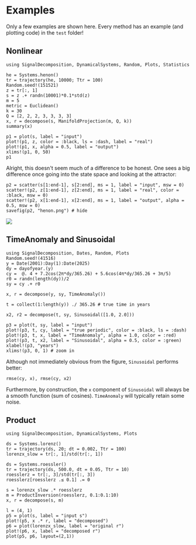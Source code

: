 # Examples
Only a few examples are shown here. Every method has an example (and plotting code) in the `test` folder!

## Nonlinear
```@example docs
using SignalDecomposition, DynamicalSystems, Random, Plots, Statistics

he = Systems.henon()
tr = trajectory(he, 10000; Ttr = 100)
Random.seed!(151521)
z = tr[:, 1]
s = z .+ randn(10001)*0.1*std(z)
m = 5
metric = Euclidean()
k = 30
Q = [2, 2, 2, 3, 3, 3, 3]
x, r = decompose(s, ManifoldProjection(m, Q, k))
summary(x)
```

```@example docs
p1 = plot(s, label = "input")
plot!(p1, z, color = :black, ls = :dash, label = "real")
plot!(p1, x, alpha = 0.5, label = "output")
xlims!(p1, 0, 50)
p1
```

Alright, this doesn't seem much of a difference to be honest.
One sees a big difference once going into the state space and looking at the attractor:

```@example docs
p2 = scatter(s[1:end-1], s[2:end], ms = 1, label = "input", msw = 0)
scatter!(p2, z[1:end-1], z[2:end], ms = 1, label = "real", color = :black, msw = 0)
scatter!(p2, x[1:end-1], x[2:end], ms = 1, label = "output", alpha = 0.5, msw = 0)
savefig(p2, "henon.png") # hide
```
![](henon.png)

## TimeAnomaly and Sinusoidal
```@example docs
using SignalDecomposition, Dates, Random, Plots
Random.seed!(41516)
y = Date(2001):Day(1):Date(2025)
dy = dayofyear.(y)
cy =  @. 4 + 7.2cos(2π*dy/365.26) + 5.6cos(4π*dy/365.26 + 3π/5)
r0 = randn(length(dy))/2
sy = cy .+ r0

x, r = decompose(y, sy, TimeAnomaly())

t = collect(1:length(y)) ./ 365.26 # true time in years

x2, r2 = decompose(t, sy, Sinusoidal([1.0, 2.0]))

p3 = plot(t, sy, label = "input")
plot!(p3, t, cy, label = "true periodic", color = :black, ls = :dash)
plot!(p3, t, x, label = "TimeAnomaly", alpha = 1.0, color = :red)
plot!(p3, t, x2, label = "Sinusoidal", alpha = 0.5, color = :green)
xlabel!(p3, "years")
xlims!(p3, 0, 1) # zoom in
```

Although not immediately obvious from the figure, `Sinusoidal` performs better:
```@example docs
rmse(cy, x), rmse(cy, x2)
```
Furthermore, by construction, the `x` component of `Sinusoidal` will always be a smooth function (sum of cosines). `TimeAnomaly` will typically retain some noise.

## Product
```@example docs
using SignalDecomposition, DynamicalSystems, Plots

ds = Systems.lorenz()
tr = trajectory(ds, 20; dt = 0.002, Ttr = 100)
lorenzx_slow = tr[:, 1]/std(tr[:, 1])

ds = Systems.roessler()
tr = trajectory(ds, 500.0, dt = 0.05, Ttr = 10)
roesslerz = tr[:, 3]/std(tr[:, 3])
roesslerz[roesslerz .≤ 0.1] .= 0

s = lorenzx_slow .* roesslerz
m = ProductInversion(roesslerz, 0.1:0.1:10)
x, r = decompose(s, m)

l = (4, 1)
p5 = plot(s, label = "input s")
plot!(p5, x .* r, label = "decomposed")
p6 = plot(lorenzx_slow, label = "original r")
plot!(p6, x, label = "decomposed r")
plot(p5, p6, layout=(2,1))
```

